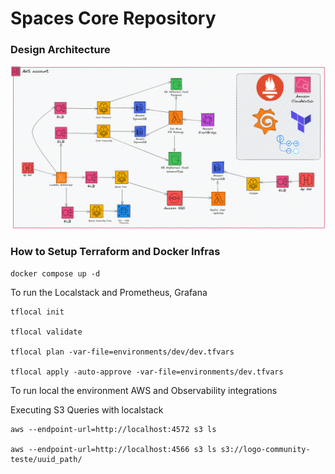 # Spaces Core Repository


### Design Architecture
<img src="Arquitetura.png">

### How to Setup Terraform and Docker Infras
````shell
docker compose up -d
````
To run the Localstack and Prometheus, Grafana

````shell
tflocal init

tflocal validate

tflocal plan -var-file=environments/dev/dev.tfvars

tflocal apply -auto-approve -var-file=environments/dev.tfvars

````
To run local the environment AWS and Observability integrations


Executing S3 Queries with localstack
````shell
aws --endpoint-url=http://localhost:4572 s3 ls

aws --endpoint-url=http://localhost:4566 s3 ls s3://logo-community-teste/uuid_path/
````